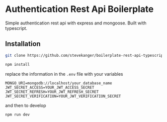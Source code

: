 # Authentication Rest Api Boilerplate

Simple authentication rest api with express and mongoose. Built with typescript.

## Installation

```bash
git clone https://github.com/stevekanger/boilerplate-rest-api-typescript.git
```

```bash
npm install
```

replace the information in the `.env` file with your variables

```
MONGO_URI=mongodb://localhost/your_database_name
JWT_SECRET_ACCESS=YOUR_JWT_ACCESS_SECRET
JWT_SECRET_REFRESH=YOUR_JWT_REFRESH_SECRET
JWT_SECRET_VERIFICATION=YOUR_JWT_VERIFICATION_SECRET
```

and then to develop

```bash
npm run dev
```
